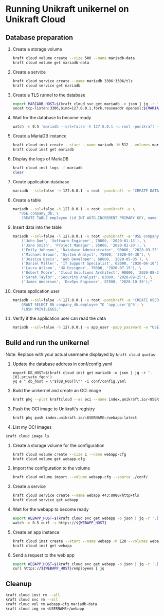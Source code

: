 # Running Unikraft unikernel on Unikraft Cloud

## Database preparation

1. Create a storage volume
   ```bash
   kraft cloud volume create --size 500 --name mariadb-data
   kraft cloud volume get mariadb-data
   ```

1. Create a service
   ```bash
   kraft cloud service create --name mariadb 3306:3306/tls
   kraft cloud service get mariadb
   ```

1. Create a TLS runnel to the database
   ```bash
   export MARIADB_HOST=$(kraft cloud svc get mariadb -o json | jq -r '.[0].fqdn')
   socat tcp-listen:3306,bind=127.0.0.1,fork,reuseaddr openssl:${MARIADB_HOST}:3306 2>/dev/null &
   ```

1. Wait for the database to become ready
   ```bash
   watch -n 0.5 'mariadb --ssl=false -h 127.0.0.1 -u root -punikraft -e "SELECT host,user,plugin FROM mysql.user;"'
   ```

1. Create a MariaDB instance
   ```bash
   kraft cloud inst create --start --name mariadb -M 512 --volumes mariadb-data:/root/var/lib/mysql --service mariadb mariadb --entrypoint "/usr/sbin/mariadbd --user=root --log-bin=mariadb --skip_name_resolve=on"
   kraft cloud inst get mariadb
   ```

1. Display the logs of MariaDB
   ```bash
   kraft cloud inst logs -f mariadb
   clear
   ```

1. Create application database
   ```bash
   mariadb --ssl=false -h 127.0.0.1 -u root -punikraft -e "CREATE DATABASE company_db;"
   ```

1. Create a table
   ```bash
   mariadb --ssl=false -h 127.0.0.1 -u root -punikraft -e \
      "USE company_db; \
       CREATE TABLE employee (id INT AUTO_INCREMENT PRIMARY KEY, name VARCHAR(100) NOT NULL, position VARCHAR(100), salary DECIMAL(10, 2), hire_date DATE);"
   ```

1. Insert data into the table
   ```bash
   mariadb --ssl=false -h 127.0.0.1 -u root -punikraft -e "USE company_db; INSERT INTO employee (name, position, salary, hire_date) VALUES \
       ('John Doe', 'Software Engineer', 70000, '2020-01-15'), \
       ('Jane Smith', 'Project Manager', 85000, '2020-02-20'), \
       ('Emily Johnson', 'Database Administrator', 90000, '2020-03-25'), \
       ('Michael Brown', 'System Analyst', 75000, '2020-04-30'), \
       ('Jessica Davis', 'Web Developer', 68000, '2020-05-05'), \
       ('Daniel Miller', 'IT Support Specialist', 62000, '2020-06-10'), \
       ('Laura Wilson', 'UX Designer', 76000, '2020-07-15'), \
       ('Robert Moore', 'Cloud Solutions Architect', 98000, '2020-08-20'), \
       ('Sarah Taylor', 'Security Analyst', 83000, '2020-09-25'), \
       ('James Anderson', 'DevOps Engineer', 87000, '2020-10-30');"
   ```

1. Create application user
   ```bash
   mariadb --ssl=false -h 127.0.0.1 -u root -punikraft -e "CREATE USER 'app_user'@'%' IDENTIFIED VIA mysql_native_password USING PASSWORD('app_password'); \
       GRANT SELECT ON company_db.employee TO 'app_user'@'%'; \
       FLUSH PRIVILEGES;"
   ```

1. Verify if the application user can read the data
   ```bash
   mariadb --ssl=false -h 127.0.0.1 -u app_user -papp_password -e "USE company_db; SELECT * FROM employee;"
   ```

## Build and run the unikernel
Note: Replace <USERNAME> with your actual username displayed by `kraft cloud quotas`
1. Update the database address in conf/config.yaml
   ```
   export DB_HOST=$(kraft cloud inst get mariadb -o json | jq -r '.[0].private_fqdn')
   yq e ".db_host = \"${DB_HOST}\"" -i conf/config.yaml
   ```

1. Build the unikernel and create an OCI image
   ```bash
   kraft pkg --plat kraftcloud --as oci --name index.unikraft.io/<USERNAME>/webapp:latest
   ```

1. Push the OCI image to Unikraft's registry
   ```bash
   kraft pkg push index.unikraft.io/<USERNAME>/webapp:latest
   ```

1. List my OCI images
```bash
kraft cloud image ls
```

1. Create a storage volume for the configuration
   ```bash
   kraft cloud volume create --size 1 --name webapp-cfg
   kraft cloud volume get webapp-cfg
   ```

1. Import the configuration to the volume
   ```bash
   kraft cloud volume import --volume webapp-cfg --source ./conf/
   ```

1. Create a service
   ```bash
   kraft cloud service create --name webapp 443:8080/http+tls
   kraft cloud service get webapp
   ```

1. Wait for the webapp to become ready
   ```bash
   export WEBAPP_HOST=$(kraft cloud svc get webapp -o json | jq -r '.[0].fqdn')
   watch -n 0.5 curl -s https://${WEBAPP_HOST}
   ```

1. Create an app instance
   ```bash
   kraft cloud inst create --start --name webapp -M 128 --volumes webapp-cfg:/root/conf:ro --service webapp <USERNAME>/webapp
   kraft cloud inst get webapp
   ```

1. Send a request to the web app
   ```bash
   export WEBAPP_HOST=$(kraft cloud svc get webapp -o json | jq -r '.[0].fqdn')
   curl https://${WEBAPP_HOST}/employees | jq
   ```

## Cleanup
   ```bash
   kraft cloud inst rm --all
   kraft cloud svc rm --all
   kraft cloud vol rm webapp-cfg mariadb-data
   kraft cloud img rm <USERNAME>/webapp
   ```
